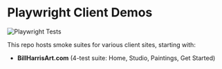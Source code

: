 # Playwright Client Demos
![Playwright Tests](https://github.com/Don-Doricent/playwright-demos/actions/workflows/playwright.yml/badge.svg)

This repo hosts smoke suites for various client sites, starting with:
- **BillHarrisArt.com** (4-test suite: Home, Studio, Paintings, Get Started)
